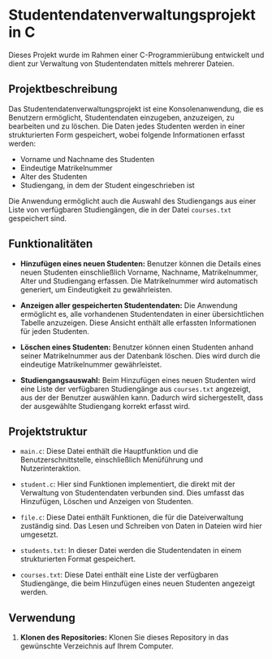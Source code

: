 # Studentendatenverwaltungsprojekt in C

Dieses Projekt wurde im Rahmen einer C-Programmierübung entwickelt und dient zur Verwaltung von Studentendaten mittels mehrerer Dateien.

## Projektbeschreibung

Das Studentendatenverwaltungsprojekt ist eine Konsolenanwendung, die es Benutzern ermöglicht, Studentendaten einzugeben, anzuzeigen, zu bearbeiten und zu löschen. Die Daten jedes Studenten werden in einer strukturierten Form gespeichert, wobei folgende Informationen erfasst werden:

- Vorname und Nachname des Studenten
- Eindeutige Matrikelnummer
- Alter des Studenten
- Studiengang, in dem der Student eingeschrieben ist

Die Anwendung ermöglicht auch die Auswahl des Studiengangs aus einer Liste von verfügbaren Studiengängen, die in der Datei `courses.txt` gespeichert sind.

## Funktionalitäten

- **Hinzufügen eines neuen Studenten:** Benutzer können die Details eines neuen Studenten einschließlich Vorname, Nachname, Matrikelnummer, Alter und Studiengang erfassen. Die Matrikelnummer wird automatisch generiert, um Eindeutigkeit zu gewährleisten.

- **Anzeigen aller gespeicherten Studentendaten:** Die Anwendung ermöglicht es, alle vorhandenen Studentendaten in einer übersichtlichen Tabelle anzuzeigen. Diese Ansicht enthält alle erfassten Informationen für jeden Studenten.

- **Löschen eines Studenten:** Benutzer können einen Studenten anhand seiner Matrikelnummer aus der Datenbank löschen. Dies wird durch die eindeutige Matrikelnummer gewährleistet.

- **Studiengangsauswahl:** Beim Hinzufügen eines neuen Studenten wird eine Liste der verfügbaren Studiengänge aus `courses.txt` angezeigt, aus der der Benutzer auswählen kann. Dadurch wird sichergestellt, dass der ausgewählte Studiengang korrekt erfasst wird.

## Projektstruktur

- `main.c`: Diese Datei enthält die Hauptfunktion und die Benutzerschnittstelle, einschließlich Menüführung und Nutzerinteraktion.

- `student.c`: Hier sind Funktionen implementiert, die direkt mit der Verwaltung von Studentendaten verbunden sind. Dies umfasst das Hinzufügen, Löschen und Anzeigen von Studenten.

- `file.c`: Diese Datei enthält Funktionen, die für die Dateiverwaltung zuständig sind. Das Lesen und Schreiben von Daten in Dateien wird hier umgesetzt.

- `students.txt`: In dieser Datei werden die Studentendaten in einem strukturierten Format gespeichert.

- `courses.txt`: Diese Datei enthält eine Liste der verfügbaren Studiengänge, die beim Hinzufügen eines neuen Studenten angezeigt werden.

## Verwendung

1. **Klonen des Repositories:** Klonen Sie dieses Repository in das gewünschte Verzeichnis auf Ihrem Computer.


